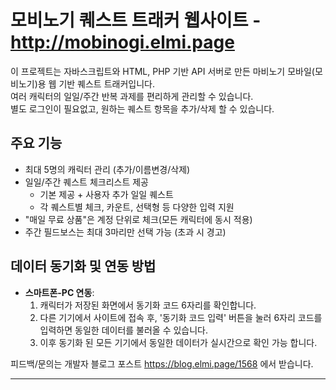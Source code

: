 # 모비노기 퀘스트 트래커 웹사이트 - http://mobinogi.elmi.page

이 프로젝트는 자바스크립트와 HTML, PHP 기반 API 서버로 만든 마비노기 모바일(모비노기)용 웹 기반 퀘스트 트래커입니다.  
여러 캐릭터의 일일/주간 반복 과제를 편리하게 관리할 수 있습니다.  
별도 로그인이 필요없고, 원하는 퀘스트 항목을 추가/삭제 할 수 있습니다.

## 주요 기능

- 최대 5명의 캐릭터 관리 (추가/이름변경/삭제)
- 일일/주간 퀘스트 체크리스트 제공
  - 기본 제공 + 사용자 추가 일일 퀘스트
  - 각 퀘스트별 체크, 카운트, 선택형 등 다양한 입력 지원
- "매일 무료 상품"은 계정 단위로 체크(모든 캐릭터에 동시 적용)
- 주간 필드보스는 최대 3마리만 선택 가능 (초과 시 경고)

## 데이터 동기화 및 연동 방법

- **스마트폰-PC 연동**:
  1. 캐릭터가 저장된 화면에서 동기화 코드 6자리를 확인합니다.
  2. 다른 기기에서 사이트에 접속 후, '동기화 코드 입력' 버튼을 눌러 6자리 코드를 입력하면 동일한 데이터를 불러올 수 있습니다.
  3. 이후 동기화 된 모든 기기에서 동일한 데이터가 실시간으로 확인 가능 합니다.

피드백/문의는 개발자 블로그 포스트 https://blog.elmi.page/1568 에서 받습니다.  

---
